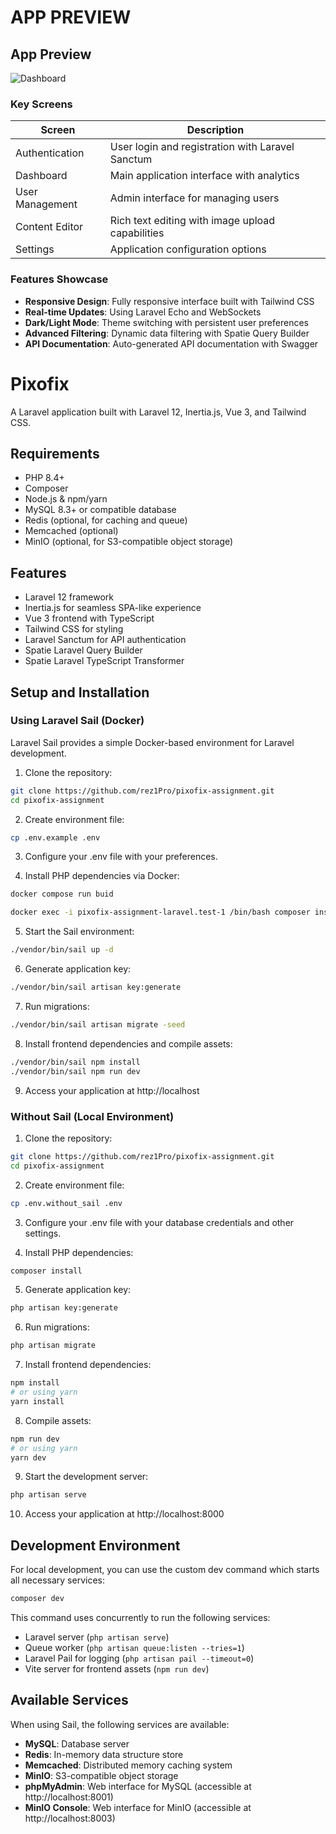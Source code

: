 # APP PREVIEW
## App Preview

![Dashboard](https://github.com/rez1Pro/pixofix-assignment/tree/main/public/img/image.png)

### Key Screens

| Screen | Description |
|--------|-------------|
| Authentication | User login and registration with Laravel Sanctum |
| Dashboard | Main application interface with analytics |
| User Management | Admin interface for managing users |
| Content Editor | Rich text editing with image upload capabilities |
| Settings | Application configuration options |

### Features Showcase

- **Responsive Design**: Fully responsive interface built with Tailwind CSS
- **Real-time Updates**: Using Laravel Echo and WebSockets
- **Dark/Light Mode**: Theme switching with persistent user preferences
- **Advanced Filtering**: Dynamic data filtering with Spatie Query Builder
- **API Documentation**: Auto-generated API documentation with Swagger

# Pixofix

A Laravel application built with Laravel 12, Inertia.js, Vue 3, and Tailwind CSS.

## Requirements

- PHP 8.4+
- Composer
- Node.js & npm/yarn
- MySQL 8.3+ or compatible database
- Redis (optional, for caching and queue)
- Memcached (optional)
- MinIO (optional, for S3-compatible object storage)

## Features

- Laravel 12 framework
- Inertia.js for seamless SPA-like experience
- Vue 3 frontend with TypeScript
- Tailwind CSS for styling
- Laravel Sanctum for API authentication
- Spatie Laravel Query Builder
- Spatie Laravel TypeScript Transformer

## Setup and Installation

### Using Laravel Sail (Docker)

Laravel Sail provides a simple Docker-based environment for Laravel development. 

1. Clone the repository:

```bash
git clone https://github.com/rez1Pro/pixofix-assignment.git
cd pixofix-assignment
```

2. Create environment file:

```bash
cp .env.example .env
```

3. Configure your .env file with your preferences.

4. Install PHP dependencies via Docker:

```bash
docker compose run buid

docker exec -i pixofix-assignment-laravel.test-1 /bin/bash composer install
```

5. Start the Sail environment:

```bash
./vendor/bin/sail up -d
```

6. Generate application key:

```bash
./vendor/bin/sail artisan key:generate
```

7. Run migrations:

```bash
./vendor/bin/sail artisan migrate -seed
```

8. Install frontend dependencies and compile assets:

```bash
./vendor/bin/sail npm install
./vendor/bin/sail npm run dev
```

9. Access your application at http://localhost

### Without Sail (Local Environment)

1. Clone the repository:

```bash
git clone https://github.com/rez1Pro/pixofix-assignment.git
cd pixofix-assignment
```

2. Create environment file:

```bash
cp .env.without_sail .env
```

3. Configure your .env file with your database credentials and other settings.

4. Install PHP dependencies:

```bash
composer install
```

5. Generate application key:

```bash
php artisan key:generate
```

6. Run migrations:

```bash
php artisan migrate
```

7. Install frontend dependencies:

```bash
npm install
# or using yarn
yarn install
```

8. Compile assets:

```bash
npm run dev
# or using yarn
yarn dev
```

9. Start the development server:

```bash
php artisan serve
```

10. Access your application at http://localhost:8000

## Development Environment

For local development, you can use the custom dev command which starts all necessary services:

```bash
composer dev
```

This command uses concurrently to run the following services:
- Laravel server (`php artisan serve`)
- Queue worker (`php artisan queue:listen --tries=1`)
- Laravel Pail for logging (`php artisan pail --timeout=0`)
- Vite server for frontend assets (`npm run dev`)

## Available Services

When using Sail, the following services are available:

- **MySQL**: Database server
- **Redis**: In-memory data structure store
- **Memcached**: Distributed memory caching system
- **MinIO**: S3-compatible object storage
- **phpMyAdmin**: Web interface for MySQL (accessible at http://localhost:8001)
- **MinIO Console**: Web interface for MinIO (accessible at http://localhost:8003)
